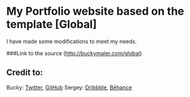 # My Portfolio website based on the template [Global]
I have made some modifications to meet my needs.











###Link to the source (http://buckymaler.com/global)
## Credit to:
Bucky: [Twitter](https://twitter.com/BuckyMaler), [GitHub](https://github.com/BuckyMaler)
Sergey: [Dribbble](https://dribbble.com/sergeymelnik), [Bēhance](https://www.behance.net/SergeyMelnik)
